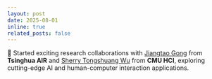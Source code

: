 ```yaml
---
layout: post
date: 2025-08-01
inline: true
related_posts: false
---
```


🚀 Started exciting research collaborations with [Jiangtao Gong](https://scholar.google.com/citations?user=AktmI14AAAAJ&hl=zh-CN) from **Tsinghua AIR** and [Sherry Tongshuang Wu](https://www.cs.cmu.edu/~sherryw/) from **CMU HCI**, exploring cutting-edge AI and human-computer interaction applications.